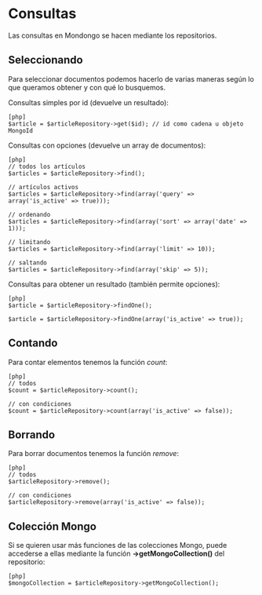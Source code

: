 Consultas
=========

Las consultas en Mondongo se hacen mediante los repositorios.

Seleccionando
-------------

Para seleccionar documentos podemos hacerlo de varias maneras según lo que
queramos obtener y con qué lo busquemos.

Consultas simples por id (devuelve un resultado):

    [php]
    $article = $articleRepository->get($id); // id como cadena u objeto MongoId

Consultas con opciones (devuelve un array de documentos):

    [php]
    // todos los artículos
    $articles = $articleRepository->find();

    // artículos activos
    $articles = $articleRepository->find(array('query' => array('is_active' => true)));

    // ordenando
    $articles = $articleRepository->find(array('sort' => array('date' => 1)));

    // limitando
    $articles = $articleRepository->find(array('limit' => 10));

    // saltando
    $articles = $articleRepository->find(array('skip' => 5));

Consultas para obtener un resultado (también permite opciones):

    [php]
    $article = $articleRepository->findOne();

    $article = $articleRepository->findOne(array('is_active' => true));

Contando
--------

Para contar elementos tenemos la función *count*:

    [php]
    // todos
    $count = $articleRepository->count();

    // con condiciones
    $count = $articleRepository->count(array('is_active' => false));

Borrando
--------

Para borrar documentos tenemos la función *remove*:

    [php]
    // todos
    $articleRepository->remove();

    // con condiciones
    $articleRepository->remove(array('is_active' => false));

Colección Mongo
---------------

Si se quieren usar más funciones de las colecciones Mongo, puede accederse a
ellas mediante la función **->getMongoCollection()** del repositorio:

    [php]
    $mongoCollection = $articleRepository->getMongoCollection();
